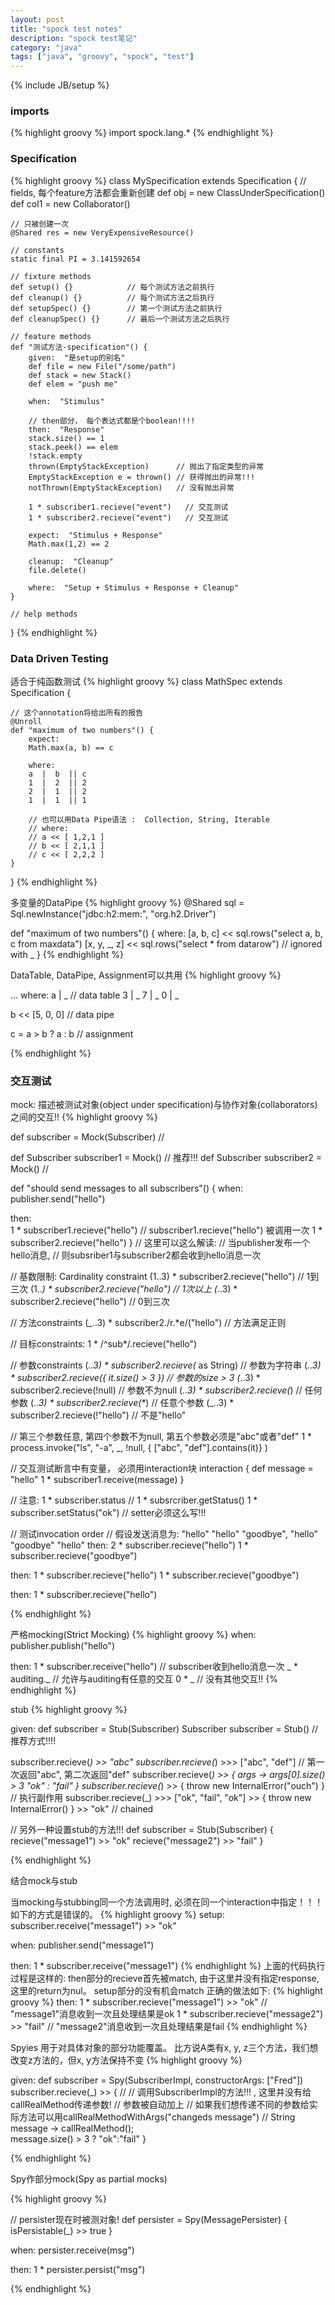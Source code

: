 ```yaml
---
layout: post
title: "spock test notes"
description: "spock test笔记"
category: "java"
tags: ["java", "groovy", "spock", "test"]
---
```

{% include JB/setup %}

### imports
{% highlight groovy %}
import spock.lang.*
{% endhighlight %}

### Specification
{% highlight groovy %}
class MySpecification extends Specification {
    // fields,  每个feature方法都会重新创建
    def obj = new ClassUnderSpecification()
    def col1 = new Collaborator()

    // 只被创建一次
    @Shared res = new VeryExpensiveResource()

    // constants
    static final PI = 3.141592654

    // fixture methods
    def setup() {}            // 每个测试方法之前执行
    def cleanup() {}          // 每个测试方法之后执行
    def setupSpec() {}        // 第一个测试方法之前执行
    def cleanupSpec() {}      // 最后一个测试方法之后执行

    // feature methods
    def "测试方法-specification"() {
        given:  "是setup的别名"
        def file = new File("/some/path")
        def stack = new Stack()
        def elem = "push me"

        when:  "Stimulus"

        // then部分， 每个表达式都是个boolean!!!!
        then:  "Response"
        stack.size() == 1
        stack.peek() == elem
        !stack.empty
        thrown(EmptyStackException)      // 抛出了指定类型的异常
        EmptyStackException e = thrown() // 获得抛出的异常!!!
        notThrown(EmptyStackException)   // 没有抛出异常

        1 * subscriber1.recieve("event")   // 交互测试
        1 * subscriber2.recieve("event")   // 交互测试

        expect:  "Stimulus + Response"
        Math.max(1,2) == 2

        cleanup:  "Cleanup"
        file.delete()

        where:  "Setup + Stimulus + Response + Cleanup"
    }

    // help methods
}
{% endhighlight %}

### Data Driven Testing
适合于纯函数测试
{% highlight groovy %}
class MathSpec extends Specification {

    // 这个annotation将给出所有的报告
    @Unroll
    def "maximum of two numbers"() {
        expect: 
        Math.max(a, b) == c

        where:
        a  |  b  || c
        1  |  2  || 2
        2  |  1  || 2
        1  |  1  || 1
  
        // 也可以用Data Pipe语法 :  Collection, String, Iterable
        // where:
        // a << [ 1,2,1 ]
        // b << [ 2,1,1 ]
        // c << [ 2,2,2 ]
    }
   
}
{% endhighlight %}

多变量的DataPipe
{% highlight groovy %}
@Shared sql = Sql.newInstance("jdbc:h2:mem:", "org.h2.Driver")

def "maximum of two numbers"() {
    where:
    [a, b, c] << sql.rows("select a, b, c from maxdata")
    [x, y, _, z]  << sql.rows("select * from datarow")     // ignored with _
}
{% endhighlight %}


DataTable, DataPipe, Assignment可以共用
{% highlight groovy %}

...
where:
a | _       // data table
3 | _
7 | _
0 | _

b << [5, 0, 0]       // data pipe

c = a > b ? a : b    // assignment 

{% endhighlight %}


### 交互测试

mock: 描述被测试对象(object under specification)与协作对象(collaborators)之间的交互!!
{% highlight groovy %}

def subscriber = Mock(Subscriber)   // 

def Subscriber subscriber1 = Mock()   //  推荐!!!
def Subscriber subscriber2 = Mock()   // 


def  "should send messages to all subscribers"() {
  when:
  publisher.send("hello")

  then:  
  1 * subscriber1.recieve("hello")       // subscriber1.recieve("hello") 被调用一次
  1 * subscriber2.recieve("hello")
}
// 这里可以这么解读: 
// 当publisher发布一个hello消息, 
// 则subsriber1与subscriber2都会收到hello消息一次


// 基数限制: Cardinality constraint
(1..3) * subscriber2.recieve("hello")  // 1到三次
(1.._) * subscriber2.recieve("hello")  // 1次以上
(_..3) * subscriber2.recieve("hello")  // 0到三次

// 方法constraints
(_..3) * subscriber2./r.*e/("hello")   // 方法满足正则

// 目标constraints:
1 * /^sub*/.recieve("hello")

// 参数constraints
(_..3) * subscriber2.recieve(_ as String)        // 参数为字符串
(_..3) * subscriber2.recieve({ it.size() > 3 })  // 参数的size > 3
(_..3) * subscriber2.recieve(!null)              // 参数不为null
(_..3) * subscriber2.recieve(_)                  // 任何参数
(_..3) * subscriber2.recieve(*_)                 // 任意个参数
(_..3) * subscriber2.recieve(!"hello")           // 不是"hello"

// 第三个参数任意, 第四个参数不为null, 第五个参数必须是"abc"或者"def"
1 * process.invoke("ls", "-a", _, !null, { ["abc", "def"].contains(it)} )

// 交互测试断言中有变量， 必须用interaction块
interaction {
    def message = "hello"
    1 * subscriber1.receive(message)
}

// 注意:
1 * subscriber.status           // 1 * subsrcriber.getStatus()
1 * subscriber.setStatus("ok")  // setter必须这么写!!!

// 测试invocation order
// 假设发送消息为: "hello" "hello" "goodbye", "hello" "goodbye" "hello"
then:
2 * subscriber.recieve("hello")
1 * subscriber.recieve("goodbye")

then:
1 * subscriber.recieve("hello")
1 * subscriber.recieve("goodbye")

then:
1 * subscriber.recieve("hello")

{% endhighlight %}

严格mocking(Strict Mocking)
{% highlight groovy %}
when:
publisher.publish("hello")

then:
1 * subscriber.receive("hello") // subscriber收到hello消息一次
_ * auditing._                  // 允许与auditing有任意的交互
0 * _                           // 没有其他交互!!
{% endhighlight %}

stub
{% highlight groovy %}

given:
def subscriber = Stub(Subscriber)
Subscriber subscriber = Stub()    // 推荐方式!!!!

subscriber.recieve(_) >> "abc"
subscriber.recieve(_) >>> ["abc", "def"]  // 第一次返回"abc", 第二次返回"def"
subscriber.recieve(_) >> { args -> args[0].size() > 3 "ok" : "fail" }
subscriber.recieve(_) >> { throw new InternalError("ouch") }  // 执行副作用
subscriber.recieve(_) >>> ["ok", "fail", "ok"] >> { throw new InternalError() } >> "ok"   // chained

// 另外一种设置stub的方法!!!
def subscriber = Stub(Subscriber) {
    recieve("message1") >> "ok"
    recieve("message2") >> "fail"
}

{% endhighlight %}

结合mock与stub

当mocking与stubbing同一个方法调用时, 必须在同一个interaction中指定！！！
如下的方式是错误的。 
{% highlight groovy %}
setup:
subscriber.receive("message1") >> "ok"

when:
publisher.send("message1")

then:
1 * subscriber.receive("message1")
{% endhighlight %}
上面的代码执行过程是这样的:
then部分的recieve首先被match, 由于这里并没有指定response, 
这里的return为nul。 setup部分的没有机会match
正确的做法如下:
{% highlight groovy %}
then:
1 * subscriber.recieve("message1") >> "ok"        // "message1"消息收到一次且处理结果是ok
1 * subscriber.recieve("message2") >> "fail"      // "message2"消息收到一次且处理结果是fail
{% endhighlight %}


Spyies 用于对具体对象的部分功能覆盖。 比方说A类有x, y, z三个方法，我们想改变z方法的，但x, y方法保持不变
{% highlight groovy %}

given:
def subscriber = Spy(SubscriberImpl, constructorArgs: ["Fred"])
subscriber.recieve(_) >> { 
  //
  // 调用SubscriberImpl的方法!!! , 这里并没有给callRealMethod传递参数! 
  // 参数被自动加上
  // 如果我们想传递不同的参数给实际方法可以用callRealMethodWithArgs("changeds message")
  //
  String message -> callRealMethod();    
  message.size() > 3 ? "ok":"fail" 
}

{% endhighlight %}

Spy作部分mock(Spy as partial mocks)

{% highlight groovy %}

// persister现在时被测对象!
def persister = Spy(MessagePersister) {
    isPersistable(_) >> true
}

when:
persister.receive(msg")

then:
1 * persister.persist("msg")

{% endhighlight %}

